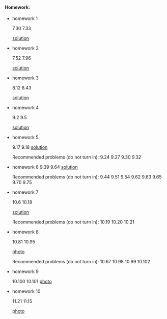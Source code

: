#### Homework:

*   homework 1

	7.30 7.33

	[solution](./hw1sol.pdf)


*   homework 2 

	7.52 7.96

	[solution](./hw2sol.pdf)

*   homework 3 

	8.12 8.43

	[solution](./hw3sol.pdf)


*   homework 4 

    9.2 9.5

    [solution](./hw4sol.pdf)

*   homework 5

    9.17 9.18
    [solution](./hw5sol.pdf)

    Recommended problems (do not turn in):
    9.24 9.27 9.30 9.32

*   homework 6
    9.39 9.64
    [solution](./hw6sol.pdf)

    Recommended problems (do not turn in):
    9.44 9.51 9.54 9.62 9.63 9.65 9.70 9.75

*   homework 7

    10.6 10.18
	
	[solution](./hw7sol.pdf)

    Recommended problems (do not turn in):
    10.19 10.20 10.21

*   homework 8

	10.81 10.95  
	
	[photo](./hw8.pdf)

    Recommended problems (do not turn in):
    10.67  10.98 10.99 10.102

*   homework 9

    10.100 10.101
    [photo](./hw9.pdf)

*   homework 10

    11.21 11.15
     
    [photo](./hw10.pdf)

